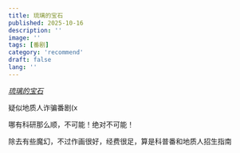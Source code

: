 ```yaml
---
title: 琉璃的宝石
published: 2025-10-16
description: ''
image: ''
tags: [番剧]
category: 'recommend'
draft: false 
lang: ''
---
```


[_琉璃的宝石_](https://www.bilibili.com/bangumi/media/md26624922)

疑似地质人诈骗番剧(x

哪有科研那么顺，不可能！绝对不可能！

除去有些魔幻，不过作画很好，经费很足，算是科普番和地质人招生指南